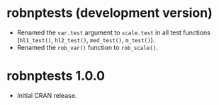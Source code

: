 # robnptests (development version)

* Renamed the `var.test` argument to `scale.test` in all test functions (`hl1_test()`, `hl2_test()`, `med_test()`, `m_test()`).
* Renamed the `rob_var()` function to `rob_scale()`.

# robnptests 1.0.0

* Initial CRAN release.
